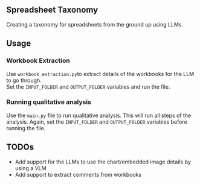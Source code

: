 ## Spreadsheet Taxonomy
Creating a taxonomy for spreadsheets from the ground up using LLMs.

## Usage

### Workbook Extraction
Use ```workbook_extraction.py```to extract details of the workbooks for the LLM to go through.   
Set the ```INPUT_FOLDER``` and ```OUTPUT_FOLDER``` variables and run the file.

### Running qualitative analysis
Use the ```main.py``` file to run qualitative analysis. This will run all steps of the analysis.
Again, set the ```INPUT_FOLDER``` and ```OUTPUT_FOLDER``` variables before running the file.


## TODOs
- Add support for the LLMs to use the chart/embedded image details by using a VLM
- Add support to extract comments from workbooks
